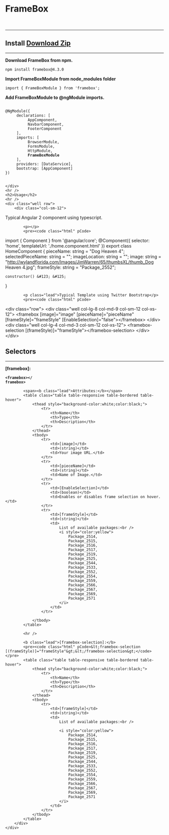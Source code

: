 # FrameBox
<br />
<div class="container animated fadeIn">
    <hr />
    <h2 class='h2'>Install <a onclick="ga.push(['_trackEvent','Download','zip',this.href]);" href="{{data.project.download}}" class="btn btn-primary btn-lg pull-right">Download Zip</a></h2>
    <hr />
    <div class="well row">
        <div class="col-sm-12">
            <span><b>Download FrameBox from npm.</b></span>
            <pre><code class="TypeScript" pCode>npm install framebox@4.3.0 </code></pre>
        </div>
        <div class="col-sm-12">
            <span><b>Import FrameBoxModule from node_modules folder </b></span>
            <pre><code class="TypeScript" pCode>import &#123; FrameBoxModule &#125; from 'framebox';</code></pre>
        </div>
        <div class="col-sm-12">
            <span><b>Add FrameBoxModule to @ngModule imports. </b></span>
            <pre>
<code class="TypeScript" pCode>
@NgModule(&#123;
    &nbsp;declarations: [
        &nbsp;&nbsp;AppComponent,
        &nbsp;&nbsp;NavbarComponent,
        &nbsp;&nbsp;FooterComponent
    &nbsp;],
    &nbsp;imports: [
        &nbsp;&nbsp;BrowserModule,
        &nbsp;&nbsp;FormsModule,
        &nbsp;&nbsp;HttpModule,
        &nbsp;&nbsp;<b>FrameBoxModule</b>
    &nbsp;],
    &nbsp;providers: [DataService],
    &nbsp;bootstrap: [AppComponent]
&#125;)   
                </code>
</pre>
        </div>

    </div>
    <hr />
    <h2>Usage</h2>
    <hr />
    <div class="well row">
        <div class="col-sm-12">
<p class="lead">Typical Angular 2 component using typescript.</p>

            <p></p>
            <pre><code class="html" pCode>
import &#123; Component &#125; from &#x27;@angular/core&#x27;;
@Component(&#123;
    selector: &#x27;home&#x27;,
    templateUrl: &#x27;./home.component.html&#x27;
&#125;)
export class HomeComponent &#123;
    pieceName: string = &#x22;Dog Heaven 4&#x22;;
    selectedPieceName: string = &#x22;&#x22;;
    imageLocation: string = &#x22;&#x22;;
    image: string = &#x22;http://wylandflorida.com/Images/JimWarren/65/thumbsXL/thumb_Dog Heaven 4.jpg&#x22;;
    frameStyle: string = &#x22;Package_2552&#x22;;

    constructor() &#123; &#125;

&#125;         
                </code></pre>

            <p class="lead">Typical Template using Twitter Bootstrap</p>
            <pre><code class="html" pCode>
&#x3C;div class=&#x22;row&#x22;&#x3E;
    &#x3C;div class=&#x22;well col-lg-8 col-md-9 col-sm-12 col-xs-12&#x22;&#x3E;
        &#x3C;framebox [image]=&#x22;image&#x22; [pieceName]=&#x22;pieceName&#x22; [frameStyle]=&#x22;frameStyle&#x22; [EnableSelection]=&#x22;false&#x22;&#x3E;&#x3C;/framebox&#x3E;
        &#x3C;/div&#x3E;
    &#x3C;div class=&#x22;well col-lg-4 col-md-3 col-sm-12 col-xs-12&#x22;&#x3E;
        &#x3C;framebox-selection [(frameStyle)]=&#x22;frameStyle&#x22;&#x3E;&#x3C;/framebox-selection&#x3E;
    &#x3C;/div&#x3E;
&#x3C;/div&#x3E;                
                </code></pre>
        </div>
    </div>
    <h2>Selectors</h2>
    <hr />
    <div class="well row">
        <div class="col-sm-12">
            <b class="lead">[framebox]:</b>
            <pre><code class="TypeScript" pCode><b class="lead">&#x3C;framebox&#x3E;&#x3C;/ framebox&#x3E;</b></code></pre>

            <span><b class="lead">Attributes:</b></span>
            <table class="table table-responsive table-bordered table-hover">
                <thead style="background-color:white;color:black;">
                    <tr>
                        <th>Name</th>
                        <th>Type</th>
                        <th>Description</th>
                    </tr>
                </thead>
                <tbody>
                    <tr>
                        <td>[image]</td>
                        <td>(string)</td>
                        <td>Your image URL.</td>
                    </tr>
                    <tr>
                        <td>[pieceName]</td>
                        <td>(string)</td>
                        <td>Name of Image.</td>
                    </tr>
                    <tr>
                        <td>[EnableSelection]</td>
                        <td>(boolean)</td>
                        <td>Enables or disables frame selection on hover.</td>
                    </tr>
                    <tr>
                        <td>[frameStyle]</td>
                        <td>(string)</td>
                        <td>
                            List of available packages:<br />
                            <i style="color:yellow">
                                Package_2514,
                                Package_2515,
                                Package_2516,
                                Package_2517,
                                Package_2519,
                                Package_2525,
                                Package_2544,
                                Package_2533,
                                Package_2552,
                                Package_2554,
                                Package_2559,
                                Package_2566,
                                Package_2567,
                                Package_2569,
                                Package_2571
                            </i>
                        </td>
                    </tr>

                </tbody>
            </table>

            <hr />

            <b class="lead">[framebox-selection]:</b>
            <pre><code class="html" pCode>&lt;framebox-selection [(frameStyle)]="frameStyle"&gt;&lt;/framebox-selection&gt;</code></pre>
            <table class="table table-responsive table-bordered table-hover">
                <thead style="background-color:white;color:black;">
                    <tr>
                        <th>Name</th>
                        <th>Type</th>
                        <th>Description</th>
                    </tr>
                </thead>
                <tbody>
                    <tr>
                        <td>[frameStyle]</td>
                        <td>(string)</td>
                        <td>
                            List of available packages:<br />

                            <i style="color:yellow">
                                Package_2514,
                                Package_2515,
                                Package_2516,
                                Package_2517,
                                Package_2519,
                                Package_2525,
                                Package_2544,
                                Package_2533,
                                Package_2552,
                                Package_2554,
                                Package_2559,
                                Package_2566,
                                Package_2567,
                                Package_2569,
                                Package_2571
                            </i>
                        </td>
                    </tr>
                </tbody>
            </table>
        </div>
    </div>
</div>


